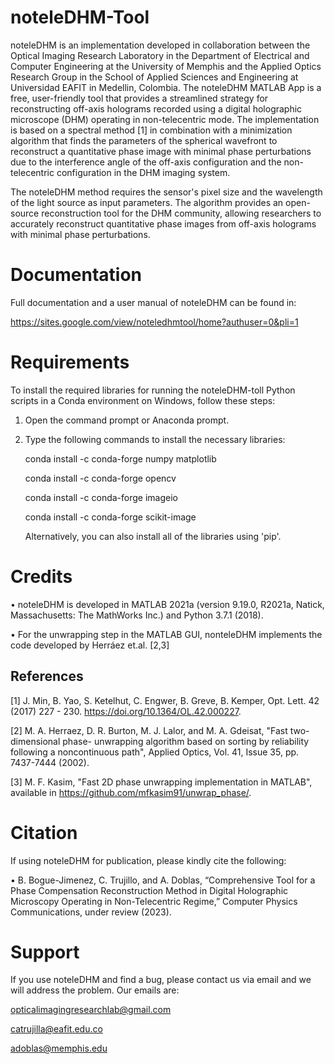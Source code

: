# noteleDHM-Tool

noteleDHM is an implementation developed in collaboration between the Optical Imaging Research Laboratory in the Department of Electrical and Computer Engineering at the University of Memphis and the Applied Optics Research Group in the School of Applied Sciences and Engineering at Universidad EAFIT in Medellin, Colombia. The noteleDHM MATLAB App is a free, user-friendly tool that provides a streamlined strategy for reconstructing off-axis holograms recorded using a digital holographic microscope (DHM) operating in non-telecentric mode. The implementation is based on a spectral method [1] in combination with a minimization algorithm that finds the parameters of the spherical wavefront to reconstruct a quantitative phase image with minimal phase perturbations due to the interference angle of the off-axis configuration and the non-telecentric configuration in the DHM imaging system.


The noteleDHM method requires the sensor's pixel size and the wavelength of the light source as input parameters. The algorithm provides an open-source reconstruction tool for the DHM community, allowing researchers to accurately reconstruct quantitative phase images from off-axis holograms with minimal phase perturbations.

# Documentation

Full documentation and a user manual of noteleDHM can be found in:

https://sites.google.com/view/noteledhmtool/home?authuser=0&pli=1


# Requirements

To install the required libraries for running the noteleDHM-toll Python scripts in a Conda environment on Windows, follow these steps:

1. Open the command prompt or Anaconda prompt.
  
2. Type the following commands to install the necessary libraries:

    conda install -c conda-forge numpy matplotlib

    conda install -c conda-forge opencv

    conda install -c conda-forge imageio

    conda install -c conda-forge scikit-image

    Alternatively, you can also install all of the libraries using 'pip'.

# Credits

•	noteleDHM is developed in MATLAB 2021a (version 9.19.0, R2021a, Natick, Massachusetts: The MathWorks Inc.) and Python 3.7.1 (2018).

•	For the unwrapping step in the MATLAB GUI, nonteleDHM implements the code developed by Herráez et.al. [2,3]

## References 

[1] J. Min, B. Yao, S. Ketelhut, C. Engwer, B. Greve, B. Kemper, Opt. Lett. 42 (2017) 227 - 230. https://doi.org/10.1364/OL.42.000227.

[2] M. A. Herraez, D. R. Burton, M. J. Lalor, and M. A. Gdeisat, "Fast two-dimensional phase-  unwrapping algorithm based on sorting by reliability following a noncontinuous path", Applied Optics, Vol. 41, Issue 35, pp. 7437-7444 (2002).

[3] M. F. Kasim, "Fast 2D phase unwrapping implementation in MATLAB", available in https://github.com/mfkasim91/unwrap_phase/.

# Citation

If using noteleDHM for publication, please kindly cite the following:

•	B. Bogue-Jimenez, C. Trujillo, and A. Doblas, “Comprehensive Tool for a Phase Compensation Reconstruction Method in Digital Holographic Microscopy Operating in Non-Telecentric Regime,” Computer Physics Communications, under review (2023).

# Support

If you use noteleDHM and find a bug, please contact us via email and we will address the problem. Our emails are:

opticalimagingresearchlab@gmail.com

catrujilla@eafit.edu.co

adoblas@memphis.edu


